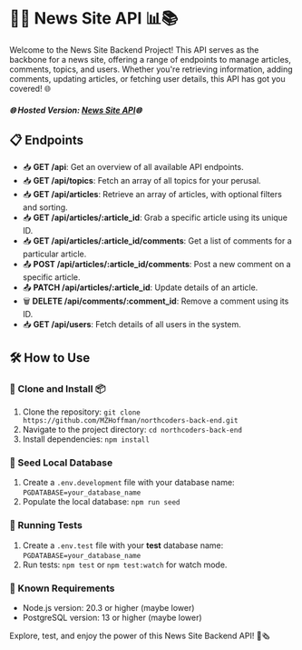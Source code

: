 # 📰🔌 News Site API 📊📚

Welcome to the News Site Backend Project! This API serves as the backbone for a news site, offering a range of endpoints to manage articles, comments, topics, and users. Whether you're retrieving information, adding comments, updating articles, or fetching user details, this API has got you covered! 🌐

##### 🌐 Hosted Version: [News Site API](https://news-site-backend-project.onrender.com)🌐

## 📋 Endpoints

- 📥 **GET /api**: Get an overview of all available API endpoints.
- 📥 **GET /api/topics**: Fetch an array of all topics for your perusal.
- 📥 **GET /api/articles**: Retrieve an array of articles, with optional filters and sorting.
- 📥 **GET /api/articles/:article_id**: Grab a specific article using its unique ID.
- 📥 **GET /api/articles/:article_id/comments**: Get a list of comments for a particular article.
- 📤 **POST /api/articles/:article_id/comments**: Post a new comment on a specific article.
- 📤 **PATCH /api/articles/:article_id**: Update details of an article.
- 🗑️ **DELETE /api/comments/:comment_id**: Remove a comment using its ID.
- 📥 **GET /api/users**: Fetch details of all users in the system.

## 🛠️ How to Use

### 🐑 Clone and Install 📦

1. Clone the repository: `git clone https://github.com/MZHoffman/northcoders-back-end.git`
2. Navigate to the project directory: `cd northcoders-back-end`
3. Install dependencies: `npm install`

### 🌱 Seed Local Database

1. Create a `.env.development` file with your database name: `PGDATABASE=your_database_name`
2. Populate the local database: `npm run seed`

### 🧪 Running Tests

1. Create a `.env.test` file with your **test** database name: `PGDATABASE=your_database_name`
2. Run tests: `npm test` or `npm test:watch` for watch mode.

### 📜 Known Requirements

- Node.js version: 20.3 or higher (maybe lower)
- PostgreSQL version: 13 or higher (maybe lower)

Explore, test, and enjoy the power of this News Site Backend API! 🚀🗞️
